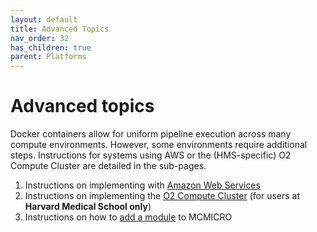 ```yaml
---
layout: default
title: Advanced Topics
nav_order: 32
has_children: true
parent: Platforms
---
```


# Advanced topics

Docker containers allow for uniform pipeline execution across many compute environments. However, some environments require additional steps. Instructions for systems using AWS or the (HMS-specific) O2 Compute Cluster are detailed in the sub-pages. 

1. Instructions on implementing with [Amazon Web Services](./run-AWS.html)
2. Instructions on implementing the [O2 Compute Cluster](./run-O2.html) (for users at **Harvard Medical School only**) 
3. Instructions on how to [add a module](./adding.html) to MCMICRO 

